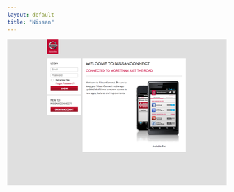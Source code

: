 ```yaml
---
layout: default
title: "Nissan"
---
```

[![Nissan](/assets/portfolio/nissan.png)](/assets/portfolio/nissan.png)
